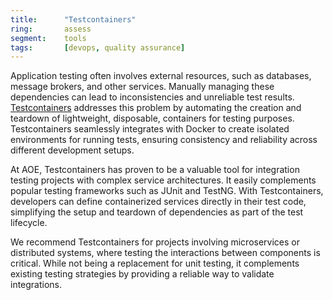 ```yaml
---
title:      "Testcontainers"
ring:       assess
segment:    tools
tags:       [devops, quality assurance]
---
```


Application testing often involves external resources, such as databases, message brokers, and other services. Manually managing these dependencies can lead to inconsistencies and unreliable test results. [Testcontainers](https://www.testcontainers.org/) addresses this problem by automating the creation and teardown of lightweight, disposable, containers for testing purposes. Testcontainers seamlessly integrates with Docker to create isolated environments for running tests, ensuring consistency and reliability across different development setups.

At AOE, Testcontainers has proven to be a valuable tool for integration testing projects with complex service architectures. It easily complements popular testing frameworks such as JUnit and TestNG. With Testcontainers, developers can define containerized services directly in their test code, simplifying the setup and teardown of dependencies as part of the test lifecycle.

We recommend Testcontainers for projects involving microservices or distributed systems, where testing the interactions between components is critical. While not being a replacement for unit testing, it complements existing testing strategies by providing a reliable way to validate integrations.
